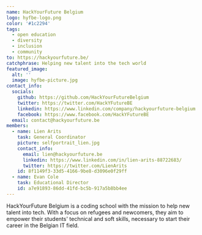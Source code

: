```yaml
---
name: HackYourFuture Belgium
logo: hyfbe-logo.png
color: '#1c2294'
tags:
  - open education
  - diversity
  - inclusion
  - community
to: https://hackyourfuture.be/
catchphrase: Helping new talent into the tech world
featured_image:
  alt: ''
  image: hyfbe-picture.jpg
contact_info:
  socials:
    github: https://github.com/HackYourFutureBelgium
    twitter: https://twitter.com/HackYFutureBE
    linkedin: https://www.linkedin.com/company/hackyourfuture-belgium
    facebook: https://www.facebook.com/HackYFutureBE
  email: contact@hackyourfuture.be
members:
  - name: Lien Arits
    task: General Coordinator
    picture: selfportrait_lien.jpg
    contact_info:
      email: lien@hackyourfuture.be
      linkedin: https://www.linkedin.com/in/lien-arits-88722683/
      twitter: https://twitter.com/LienArits
    id: 8f1149f3-33d5-4166-9be8-d3096e0f29ff
  - name: Evan Cole
    task: Educational Director
    id: a7e91893-86dd-41fd-bc5b-917a5b8bb4ee
---
```


HackYourFuture Belgium is a coding school with the mission to help new talent into tech. With a focus on refugees and newcomers, they aim to empower their students' technical and soft skills, necessary to start their career in the Belgian IT field.
